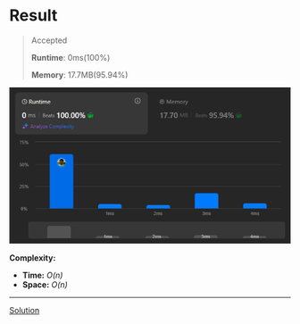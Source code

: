 # Result

> Accepted
>
> **Runtime**: 0ms(100%)
>
> **Memory**: 17.7MB(95.94%)


![Result Image](result.png)


**Complexity:**

- **Time:** *O(n)*
- **Space:** *O(n)*


---

[Solution](https://leetcode.com/problems/longest-common-prefix/solutions/3273176/python3-c-java-19-ms-beats-99-91)